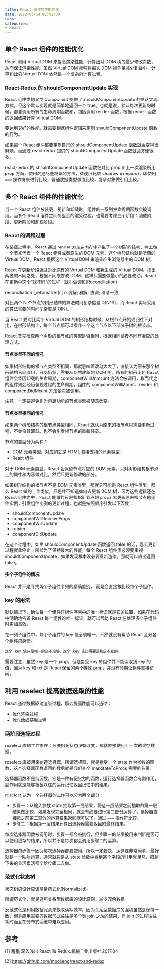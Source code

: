 ```yaml
---
title: React 组件的性能优化
date: 2022-05-14 08:41:00
tags:
categories:
- React
---
```



## 单个 React 组件的性能优化
React 利用 Virtual DOM 来提高渲染性能，计算出对 DOM 树的最少修改次数，从而保证渲染性能。虽然 Virtual DOM 能够将每次 DOM 操作量减少到最小，计算和比较 Virtual DOM 依然是一个复杂的计算过程。

### React-Redux 的 shouldComponentUpdate 实现
React 组件类的父类 Component 提供了 shouldComponentUpdate 的默认实现方式，但这个默认实现就是简单地返回一个 true。也就是说，默认每次更新的时候，都要调用所有的生命周期函数和，包括调用 render 函数，根据 render 函数的返回结果计算 Virtual DOM。

要达到更好的性能，就需要根据组件逻辑来定制 shouldComponentUpdate 函数的行为。

如果每个 React 组件都要定制自己的 shouldComponentUpdate 函数就会变得很麻烦，而通过 react-redux 提供的 shouldComponentUpdate 函数就会方便很多。

 react-redux 的 shouldComponentUpdate 函数在对比 prop 和上一次渲染所用 prop 方面，使用的是尽量简单的方法，做浅层比较(shadow compare)，即使用 `===` 操作符来进行比较，普通数据类型做值比较，复杂对象做引用比较。

## 多个 React 组件的性能优化
当一个 React 组件被装载、更新和卸载时，组件的一系列生命周期函数会被调用。当多个 React 组件之间的组合的渲染过程，也需要考虑三个阶段：装载阶段、更新阶段和卸载阶段。

### React 的调和过程
在装载过程中，React 通过 render 方法在内存中产生了一个树形的结构，树上每一个节点代表一个 React 组件或者原生的 DOM 元素，这个树形结构就是所谓的 Virtual DOM。React 根据这个 Virtual DOM 来渲染产生浏览器中的 DOM 树。

React 在更新阶段通过对比原有的 Virtual DOM 和新生成的 Virtual DOM，找出两者的不同之处，根据不同来修改 DOM，这样只需要做最小的必要改动。React 在更新中这个“找不同”的过程，就叫做调和(Reconciliation)

reconciliation \[ˌrekənsɪliˈeɪʃn] n.调解; 和解; 协调; 和谐一致;

对比两个 N 个节点的树形结构的算法时间复杂度是 O(N^3)，而 React 实际采用的算法需要的时间复杂度是 O(N)。

当 React 要对比两个 Virtual DOM 的树形结构时候，从根节点开始递归往下对比，在树形结构上，每个节点都可以看作一个这个节点以下部分子树的根节点。

React 首先检查两个树形的根节点的类型是否相同，根据相同或者不同有相应的处理方式。

#### 节点类型不同的情况
如果树形结构的根节点类型不相同，那就意味着改动太大了，直接认为原来那个树形结构已经没用，可以扔掉，需要从新构建新的 DOM 树，所有的树形上的 React 组件会经历卸载的生命周期，componentWillUnmount 方法会被调用，取而代之的组件则会经历装载过程的生命周期，组件的 componentWillMount、render 和 componentDidMount 方法依次被调用。

注意：一定要避免作为包裹功能的节点类型被随意改变。

#### 节点类型相同的情况
如果两个树形结构的根节点类型相同，React 就认为原来的根节点只需要更新过程，不会将其卸载，也不会引发根节点的重新装载。

节点的类型分为两种：
- DOM 元素类型，对应的就是 HTML 直接支持的元素类型；
- React 组件

对于 DOM 元素类型，React 会保留节点对应的 DOM 元素，只对树形结构根节点上的属性和内容做对比，然后只更新修改的部分。

如果树形结构的根节点不是 DOM 元素类型，那就只可能是 React 组件类型，那么 React 做的工作类似，只是并不知道如何去更新 DOM 树，因为这些逻辑还在 React 组件之中，React 能做的只是根据新节点的 props 去更新原来根节点的组件实例，引发组件实例的更新过程，也就是按照顺序引发以下函数：
- shouldComponentUpdate
- componentWillReceiveProps
- componentWillUpdate
- render
- componentDidUpdate

在这个过程中，如果 shouldComponentUpdate 函数返回 false 的话，那么更新过程就此停止。所以为了保持最大的性能，每个 React 组件类必须要重视 shouldComponentUpdate，如果发现根本没必要重新渲染，那就可以直接返回 false。

#### 多个子组件的情况
React 并不是寻找两个子组件序列的精确差别， 而是会直接挨比较每个子组件。

### key 的用法
默认情况下，确认每一个组件在组件序列中的唯一标识就是它的位置，如果在代码中明确地告诉 React 每个组件的唯一标识，就可以帮助 React 在处理多个子组件时更加高效。

在一列子组件中，每个子组件的 key 值必须唯一，不然就没有帮助 React 区分各个组件的身份。

`这个 key 值只是唯一的还不足够，这个 key 值还需要是稳定不变的`。

需要注意，虽然 key 是一个 prop，但是接受 key 的组件并不能读取到 key 的值，因为 key 和 ref 是 React 保留的两个特殊 prop，并没有预期让组件直接访问。

## 利用 reselect 提高数据选取的性能
React 通过数据驱动渲染过程，那么提高性能可以通过：
- 优化渲染过程
- 优化数据获取过程

### 两阶段选择过程
reselect 库的工作原理：只要相关状态没有改变，那就直接使用上一次的缓存数据。

reselect 库被用来创造选择器，所谓选择器，就是接受一个 state 作为参数的函数，这个选择器函数返回的数据就是我们某个 mapStateToProps 需要的结果。

选择器函数不是纯函数，它是一种有记忆力的函数，运行选择器函数会有副作用，副作用就是能够根据以往的运行记忆返回记忆中的结果。

reselect 认为一个选择器的工作可以分为两个部分：
- 步骤一：从输入参数 state 抽取第一层结果，将这一层结果之前抽取的第一层结果做比较，如果发现完全相同，就没有必要进行第二部分运算了，选择器直接把之前第二部分的运算结果返回就可以了。通过 `===` 操作符比较。
- 步骤二：根据第一层结果计算出选择器需要返回的最终结果。

每次选择器函数被调用时，步骤一都会被执行，但步骤一的结果被用来判断是否可以使用缓存的结果，所以并不是每次都会调用步骤二的运算。

选择器的步骤一因为每次选择器都要使用，所以一定要快，运算要非常简单，最好就是一个映射运算，通常就只是从 state 参数中得到某个字段的引用就足够，把剩下来的重活累活都交给步骤二去做。

### 范式化状态树
状态树的设计应该尽量范式化(Normalized)。

所谓范式化，就是遵照关系型数据库的设计原则，减少冗余数据。

反范式化是利用数据冗余来换取读写效率，因为关系型数据库的强项虽然是保持一致，但是应用需要的数据形式往往是多个表 join 之后的结果，而 join 的过程往往耗时而且在分布式系统中难以应用。


## 参考
[1] 程墨.深入浅出 React 和 Redux.机械工业出版社.2017.04

[2] https://github.com/mocheng/react-and-redux
